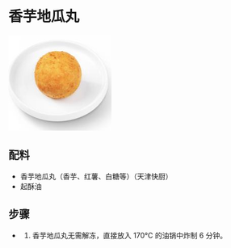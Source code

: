 # 香芋地瓜丸

![香芋地瓜丸](/images/香芋地瓜丸.png)

## 配料

- 香芋地瓜丸（香芋、红薯、白糖等）（天津快厨）
- 起酥油

## 步骤

- 1. 香芋地瓜丸无需解冻，直接放入 170℃ 的油锅中炸制 6 分钟。
